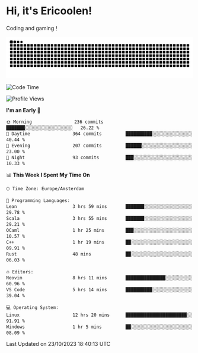 # Hi, it's Ericoolen!
Coding and gaming！

<picture>
  <source media="(prefers-color-scheme: dark)" srcset="https://raw.githubusercontent.com/Eric-Song-Nop/Eric-Song-Nop/output/github-contribution-grid-snake-dark.svg">
  <source media="(prefers-color-scheme: light)" srcset="https://raw.githubusercontent.com/Eric-Song-Nop/Eric-Song-Nop/output/github-contribution-grid-snake.svg">
  <img alt="github contribution grid snake animation" src="https://raw.githubusercontent.com/Eric-Song-Nop/Eric-Song-Nop/output/github-contribution-grid-snake.svg">
</picture>

<!--START_SECTION:waka-->
![Code Time](http://img.shields.io/badge/Code%20Time-1%2C072%20hrs%2055%20mins-blue)

![Profile Views](http://img.shields.io/badge/Profile%20Views-0-blue)

**I'm an Early 🐤** 

```text
🌞 Morning                236 commits         ███████░░░░░░░░░░░░░░░░░░   26.22 % 
🌆 Daytime                364 commits         ██████████░░░░░░░░░░░░░░░   40.44 % 
🌃 Evening                207 commits         ██████░░░░░░░░░░░░░░░░░░░   23.00 % 
🌙 Night                  93 commits          ███░░░░░░░░░░░░░░░░░░░░░░   10.33 % 
```


📊 **This Week I Spent My Time On** 

```text
🕑︎ Time Zone: Europe/Amsterdam

💬 Programming Languages: 
Lean                     3 hrs 59 mins       ███████░░░░░░░░░░░░░░░░░░   29.78 % 
Scala                    3 hrs 55 mins       ███████░░░░░░░░░░░░░░░░░░   29.21 % 
OCaml                    1 hr 25 mins        ███░░░░░░░░░░░░░░░░░░░░░░   10.57 % 
C++                      1 hr 19 mins        ██░░░░░░░░░░░░░░░░░░░░░░░   09.91 % 
Rust                     48 mins             ██░░░░░░░░░░░░░░░░░░░░░░░   06.03 % 

🔥 Editors: 
Neovim                   8 hrs 11 mins       ███████████████░░░░░░░░░░   60.96 % 
VS Code                  5 hrs 14 mins       ██████████░░░░░░░░░░░░░░░   39.04 % 

💻 Operating System: 
Linux                    12 hrs 20 mins      ███████████████████████░░   91.91 % 
Windows                  1 hr 5 mins         ██░░░░░░░░░░░░░░░░░░░░░░░   08.09 % 
```


 Last Updated on 23/10/2023 18:40:13 UTC
<!--END_SECTION:waka-->
